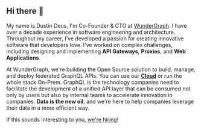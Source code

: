 ## Hi there 👋

My name is Dustin Deus, I'm Co-Founder & CTO at [WunderGraph](https://wundergraph.com). I have over a decade experience in software engineering and architecture. Throughout my career, I've developed a passion for creating innovative software that developers love. I've worked on complex challenges, including designing and implementing **API Gateways**, **Proxies**, and **Web Applications**.

At WunderGraph, we're building the Open Source solution to build, manage, and deploy federated GraphQL APIs. You can use our [**Cloud**](https://cosmo.wundergraph.com/) or run the whole stack On-Prem. GraphQL is the technology companies need to facilitate the development of a unified API layer that can be consumed not only by users but also by internal teams to accelerate innovation in companies. **Data is the new oil**, and we're here to help companies leverage their data in a more efficient way.

If this sounds interesting to you, [we're hiring](https://wundergraph.com/jobs)!
